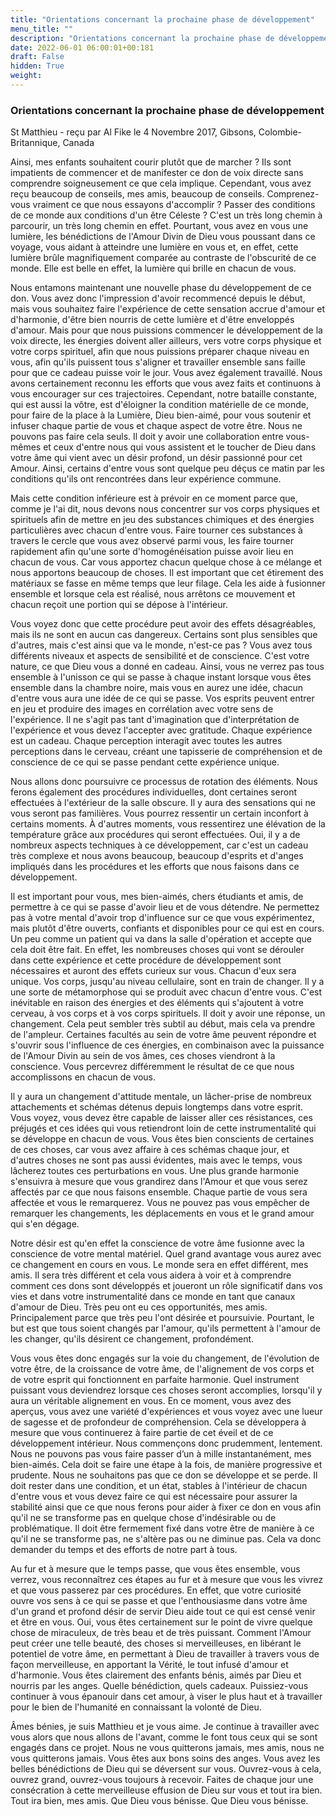 ```yaml
---
title: "Orientations concernant la prochaine phase de développement"
menu_title: ""
description: "Orientations concernant la prochaine phase de développement"
date: 2022-06-01 06:00:01+00:181
draft: False
hidden: True
weight:
---
```

### Orientations concernant la prochaine phase de développement

St Matthieu - reçu par Al Fike le 4 Novembre 2017, Gibsons, Colombie-Britannique, Canada

Ainsi, mes enfants souhaitent courir plutôt que de marcher ? Ils sont impatients de commencer et de manifester ce don de voix directe sans comprendre soigneusement ce que cela implique. Cependant, vous avez reçu beaucoup de conseils, mes amis, beaucoup de conseils. Comprenez-vous vraiment ce que nous essayons d'accomplir ? Passer des conditions de ce monde aux conditions d'un être Céleste ? C'est un très long chemin à parcourir, un très long chemin en effet. Pourtant, vous avez en vous une lumière, les bénédictions de l'Amour Divin de Dieu vous poussant dans ce voyage, vous aidant à atteindre une lumière en vous et, en effet, cette lumière brûle magnifiquement comparée au contraste de l'obscurité de ce monde. Elle est belle en effet, la lumière qui brille en chacun de vous.

Nous entamons maintenant une nouvelle phase du développement de ce don. Vous avez donc l'impression d'avoir recommencé depuis le début, mais vous souhaitez faire l'expérience de cette sensation accrue d'amour et d'harmonie, d'être bien nourris de cette lumière et d'être enveloppés d'amour. Mais pour que nous puissions commencer le développement de la voix directe, les énergies doivent aller ailleurs, vers votre corps physique et votre corps spirituel, afin que nous puissions préparer chaque niveau en vous, afin qu'ils puissent tous s'aligner et travailler ensemble sans faille pour que ce cadeau puisse voir le jour. Vous avez également travaillé. Nous avons certainement reconnu les efforts que vous avez faits et continuons à vous encourager sur ces trajectoires. Cependant, notre bataille constante, qui est aussi la vôtre, est d'éloigner la condition matérielle de ce monde, pour faire de la place à la Lumière, Dieu bien-aimé, pour vous soutenir et infuser chaque partie de vous et chaque aspect de votre être. Nous ne pouvons pas faire cela seuls. Il doit y avoir une collaboration entre vous-mêmes et ceux d'entre nous qui vous assistent et le toucher de Dieu dans votre âme qui vient avec un désir profond, un désir passionné pour cet Amour. Ainsi, certains d'entre vous sont quelque peu déçus ce matin par les conditions qu'ils ont rencontrées dans leur expérience commune.

Mais cette condition inférieure est à prévoir en ce moment parce que, comme je l'ai dit, nous devons nous concentrer sur vos corps physiques et spirituels afin de mettre en jeu des substances chimiques et des énergies particulières avec chacun d'entre vous. Faire tourner ces substances à travers le cercle que vous avez observé parmi vous, les faire tourner rapidement afin qu'une sorte d'homogénéisation puisse avoir lieu en chacun de vous. Car vous apportez chacun quelque chose à ce mélange et nous apportons beaucoup de choses. Il est important que cet étirement des matériaux se fasse en même temps que leur filage. Cela les aide à fusionner ensemble et lorsque cela est réalisé, nous arrêtons ce mouvement et chacun reçoit une portion qui se dépose à l'intérieur. 

Vous voyez donc que cette procédure peut avoir des effets désagréables, mais ils ne sont en aucun cas dangereux. Certains sont plus sensibles que d'autres, mais c'est ainsi que va le monde, n'est-ce pas ? Vous avez tous différents niveaux et aspects de sensibilité et de conscience. C'est votre nature, ce que Dieu vous a donné en cadeau. Ainsi, vous ne verrez pas tous ensemble à l'unisson ce qui se passe à chaque instant lorsque vous êtes ensemble dans la chambre noire, mais vous en aurez une idée, chacun d'entre vous aura une idée de ce qui se passe. Vos esprits peuvent entrer en jeu et produire des images en corrélation avec votre sens de l'expérience. Il ne s'agit pas tant d'imagination que d'interprétation de l'expérience et vous devez l'accepter avec gratitude. Chaque expérience est un cadeau. Chaque perception interagit avec toutes les autres perceptions dans le cerveau, créant une tapisserie de compréhension et de conscience de ce qui se passe pendant cette expérience unique.

Nous allons donc poursuivre ce processus de rotation des éléments. Nous ferons également des procédures individuelles, dont certaines seront effectuées à l'extérieur de la salle obscure. Il y aura des sensations qui ne vous seront pas familières. Vous pourrez ressentir un certain inconfort à certains moments. À d'autres moments, vous ressentirez une élévation de la température grâce aux procédures qui seront effectuées. Oui, il y a de nombreux aspects techniques à ce développement, car c'est un cadeau très complexe et nous avons beaucoup, beaucoup d'esprits et d'anges impliqués dans les procédures et les efforts que nous faisons dans ce développement.

Il est important pour vous, mes bien-aimés, chers étudiants et amis, de permettre à ce qui se passe d'avoir lieu et de vous détendre. Ne permettez pas à votre mental d'avoir trop d'influence sur ce que vous expérimentez, mais plutôt d'être ouverts, confiants et disponibles pour ce qui est en cours. Un peu comme un patient qui va dans la salle d'opération et accepte que cela doit être fait. En effet, les nombreuses choses qui vont se dérouler dans cette expérience et cette procédure de développement sont nécessaires et auront des effets curieux sur vous. Chacun d'eux sera unique. Vos corps, jusqu'au niveau cellulaire, sont en train de changer. Il y a une sorte de métamorphose qui se produit avec chacun d'entre vous. C'est inévitable en raison des énergies et des éléments qui s'ajoutent à votre cerveau, à vos corps et à vos corps spirituels. Il doit y avoir une réponse, un changement. Cela peut sembler très subtil au début, mais cela va prendre de l'ampleur. Certaines facultés au sein de votre âme peuvent répondre et s'ouvrir sous l'influence de ces énergies, en combinaison avec la puissance de l'Amour Divin au sein de vos âmes, ces choses viendront à la conscience. Vous percevrez différemment le résultat de ce que nous accomplissons en chacun de vous.

Il y aura un changement d'attitude mentale, un lâcher-prise de nombreux attachements et schémas détenus depuis longtemps dans votre esprit. Vous voyez, vous devez être capable de laisser aller ces résistances, ces préjugés et ces idées qui vous retiendront loin de cette instrumentalité qui se développe en chacun de vous. Vous êtes bien conscients de certaines de ces choses, car vous avez affaire à ces schémas chaque jour, et d'autres choses ne sont pas aussi évidentes, mais avec le temps, vous lâcherez toutes ces perturbations en vous. Une plus grande harmonie s'ensuivra à mesure que vous grandirez dans l'Amour et que vous serez affectés par ce que nous faisons ensemble. Chaque partie de vous sera affectée et vous le remarquerez. Vous ne pouvez pas vous empêcher de remarquer les changements, les déplacements en vous et le grand amour qui s'en dégage. 

Notre désir est qu'en effet la conscience de votre âme fusionne avec la conscience de votre mental matériel. Quel grand avantage vous aurez avec ce changement en cours en vous. Le monde sera en effet différent, mes amis. Il sera très différent et cela vous aidera à voir et à comprendre comment ces dons sont développés et joueront un rôle significatif dans vos vies et dans votre instrumentalité dans ce monde en tant que canaux d'amour de Dieu. Très peu ont eu ces opportunités, mes amis. Principalement parce que très peu l'ont désirée et poursuivie. Pourtant, le but est que tous soient changés par l'amour, qu'ils permettent à l'amour de les changer, qu'ils désirent ce changement, profondément.

Vous vous êtes donc engagés sur la voie du changement, de l'évolution de votre être, de la croissance de votre âme, de l'alignement de vos corps et de votre esprit qui fonctionnent en parfaite harmonie. Quel instrument puissant vous deviendrez lorsque ces choses seront accomplies, lorsqu'il y aura un véritable alignement en vous. En ce moment, vous avez des aperçus, vous avez une variété d'expériences et vous voyez avec une lueur de sagesse et de profondeur de compréhension. Cela se développera à mesure que vous continuerez à faire partie de cet éveil et de ce développement intérieur. Nous commençons donc prudemment, lentement. Nous ne pouvons pas vous faire passer d’un à mille instantanément, mes bien-aimés. Cela doit se faire une étape à la fois, de manière progressive et prudente. Nous ne souhaitons pas que ce don se développe et se perde. Il doit rester dans une condition, et un état, stables à l'intérieur de chacun d'entre vous et vous devez faire ce qui est nécessaire pour assurer la stabilité ainsi que ce que nous ferons pour aider à fixer ce don en vous afin qu'il ne se transforme pas en quelque chose d'indésirable ou de problématique. Il doit être fermement fixé dans votre être de manière à ce qu'il ne se transforme pas, ne s'altère pas ou ne diminue pas. Cela va donc demander du temps et des efforts de notre part à tous.

Au fur et à mesure que le temps passe, que vous êtes ensemble, vous verrez, vous reconnaîtrez ces étapes au fur et à mesure que vous les vivrez et que vous passerez par ces procédures. En effet, que votre curiosité ouvre vos sens à ce qui se passe et que l'enthousiasme dans votre âme d'un grand et profond désir de servir Dieu aide tout ce qui est censé venir et être en vous. Oui, vous êtes certainement sur le point de vivre quelque chose de miraculeux, de très beau et de très puissant. Comment l'Amour peut créer une telle beauté, des choses si merveilleuses, en libérant le potentiel de votre âme, en permettant à Dieu de travailler à travers vous de façon merveilleuse, en apportant la Vérité, le tout infusé d'amour et d'harmonie. Vous êtes clairement des enfants bénis, aimés par Dieu et nourris par les anges. Quelle bénédiction, quels cadeaux. Puissiez-vous continuer à vous épanouir dans cet amour, à viser le plus haut et à travailler pour le bien de l'humanité en connaissant la volonté de Dieu.

Âmes bénies, je suis Matthieu et je vous aime. Je continue à travailler avec vous alors que nous allons de l'avant, comme le font tous ceux qui se sont engagés dans ce projet. Nous ne vous quitterons jamais, mes amis, nous ne vous quitterons jamais. Vous êtes aux bons soins des anges. Vous avez les belles bénédictions de Dieu qui se déversent sur vous. Ouvrez-vous à cela, ouvrez grand, ouvrez-vous toujours à recevoir. Faites de chaque jour une consécration à cette merveilleuse effusion de Dieu sur vous et tout ira bien. Tout ira bien, mes amis. Que Dieu vous bénisse. Que Dieu vous bénisse.



